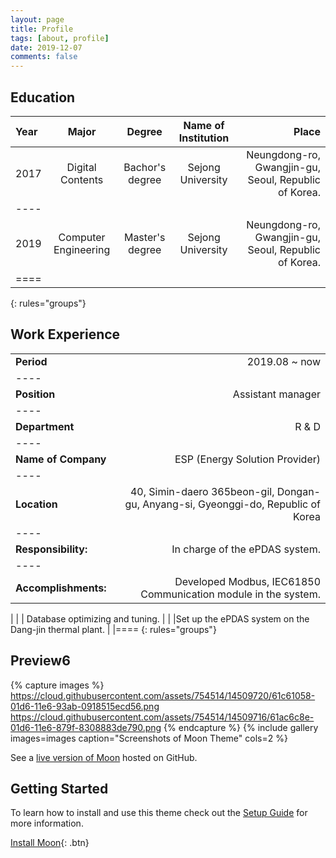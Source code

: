 ```yaml
---
layout: page
title: Profile
tags: [about, profile]
date: 2019-12-07
comments: false
---
```


## Education

| Year | Major | Degree | Name of Institution | Place |
|:------|:-------------:|:----------:|:--------------------:|----------------------------------------:|
| 2017 | Digital Contents | Bachor's degree | Sejong University | Neungdong-ro, Gwangjin-gu, Seoul, Republic of Korea. |
|----
| 2019 | Computer Engineering | Master's degree | Sejong University | Neungdong-ro, Gwangjin-gu, Seoul, Republic of Korea. |
|====
{: rules="groups"}


## Work Experience

|  |                                                  |
|:--------|-----------------------------------------------------------------------------------:|
| **Period** | 2019.08 ~ now |
|----
| **Position** | Assistant manager |
|----
| **Department** | R & D |
|----
| **Name of Company** | ESP (Energy Solution Provider) |
|----
| **Location** | 40, Simin-daero 365beon-gil, Dongan-gu, Anyang-si, Gyeonggi-do, Republic of Korea |
|----
| **Responsibility:** | In charge of the ePDAS system. |
|----
| **Accomplishments:** | Developed Modbus, IEC61850 Communication module in the system.  |
| 
| | Database optimizing and tuning. |
| |Set up the ePDAS system on the Dang-jin thermal plant. | 
|====
{: rules="groups"}

## Preview6

{% capture images %}
    https://cloud.githubusercontent.com/assets/754514/14509720/61c61058-01d6-11e6-93ab-0918515ecd56.png
    https://cloud.githubusercontent.com/assets/754514/14509716/61ac6c8e-01d6-11e6-879f-8308883de790.png
{% endcapture %}
{% include gallery images=images caption="Screenshots of Moon Theme" cols=2 %}

See a [live version of Moon](http://taylantatli.github.io/Moon) hosted on GitHub.

## Getting Started

To learn how to install and use this theme check out the [Setup Guide](http://taylantatli.me/Moon/moon-theme/) for more information.
      
[Install Moon](https://github.com/TaylanTatli/Moon){: .btn}
